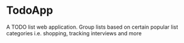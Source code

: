 # TodoApp
A TODO list web application. Group lists based on certain popular list categories i.e. shopping, tracking interviews and more
